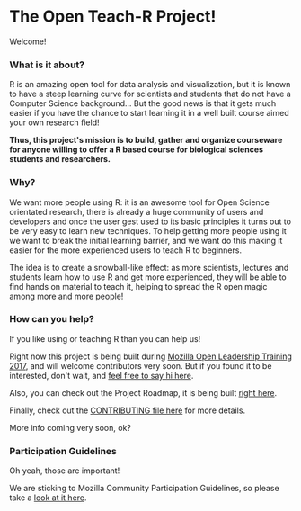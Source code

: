 # The Open Teach-R Project!

Welcome!

### What is it about?

R is an amazing open tool for data analysis and visualization, but it is known to have a steep learning curve for scientists and students that do not have a Computer Science background... But the good news is that it gets much easier if you have the chance to start learning it in a well built course aimed your own research field!

**Thus, this project's mission is to build, gather and organize courseware for anyone willing to offer a R based course for biological sciences students and researchers.**

### Why?

We want more people using R: it is an awesome tool for Open Science orientated research, there is already a huge community of users and developers and once the user gest used to its basic principles it turns out to be very easy to learn new techniques. To help getting more people using it we want to break the initial learning barrier, and we want do this making it easier for the more experienced users to teach R to beginners.

The idea is to create a snowball-like effect: as more scientists, lectures and students learn how to use R and get more experienced, they will be able to find hands on material to teach it, helping to spread the R open magic among more and more people!

### How can you help?

If you like using or teaching R than you can help us!

Right now this project is being built during [Mozilla Open Leadership Training 2017](https://mozilla.github.io/open-leadership-training-series/), and will welcome contributors very soon. But if you found it to be interested, don't wait, and [feel free to say hi here](https://github.com/marcosvital/teach-R-project/issues/1).

Also, you can check out the Project Roadmap, it is being built [right here](https://github.com/marcosvital/teach-R-project/blob/master/ROADMAP.md).

Finally, check out the [CONTRIBUTING file here](https://github.com/marcosvital/teach-R-project/blob/master/CONTRIBUTING.md) for more details.

More info coming very soon, ok?

### Participation Guidelines

Oh yeah, those are important!

We are sticking to Mozilla Community Participation Guidelines, so please take a [look at it here](https://www.mozilla.org/en-US/about/governance/policies/participation/).
